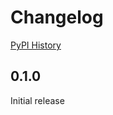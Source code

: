 # Changelog

[PyPI History][1]

[1]: https://pypi.org/project/gcp-releasetool/#history

## 0.1.0

Initial release

